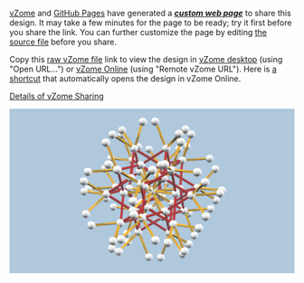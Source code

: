 

[vZome][vzome] and [GitHub Pages][pages] have generated a [***custom web page***][page] to share this design.
It may take a few minutes for the page to be ready; try it first before you share the link.
You can further customize the page by editing [the source file][source] before you share.

Copy this [raw vZome file][raw] link to view the design in
[vZome desktop][vzome] (using "Open URL...") or [vZome Online][online] (using "Remote vZome URL").
Here is [a shortcut][urlonline] that automatically opens the design in vZome Online.

[vzome]: https://www.vzome.com
[pages]: https://docs.github.com/en/pages
[online]: https://www.vzome.com/app

[Details of vZome Sharing](https://vzome.github.io/vzome/sharing.html#how-it-works)

![Image](<testPngUpload.png>)


[page]: <https://vorth.github.io/vzome-sharing/2021/10/31/16-30-13-testPngUpload/>
[source]: <https://github.com/vorth/vzome-sharing/edit/main/2021/10/31/16-30-13-testPngUpload/index.md>
[urlonline]: <https://vzome.com/app?url=https://raw.githubusercontent.com/vorth/vzome-sharing/main/2021/10/31/16-30-13-testPngUpload/testPngUpload.vZome>
[raw]: <https://raw.githubusercontent.com/vorth/vzome-sharing/main/2021/10/31/16-30-13-testPngUpload/testPngUpload.vZome>
